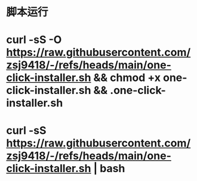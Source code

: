 # 脚本运行  
# curl -sS -O https://raw.githubusercontent.com/zsj9418/-/refs/heads/main/one-click-installer.sh && chmod +x one-click-installer.sh && .one-click-installer.sh
# curl -sS https://raw.githubusercontent.com/zsj9418/-/refs/heads/main/one-click-installer.sh | bash
